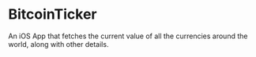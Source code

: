 # BitcoinTicker
An iOS App that fetches the current value of  all the currencies around the world, along with other details. 
